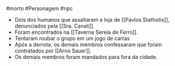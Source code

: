 #morto #Personagem #npc 

- Dois dos humanos que assaltaram a loja de [[Pavlos Stathotis]], denunciados pela [[Sra. Canali]].
- Foram encontrados na [[Taverna Sereia de Ferro]].
- Tentaram roubar o grupo em um jogo de cartas
- Após a derrota, os demais membros confessaram que foram contratados por [[Arno Sauer]].
- Os demais membros foram mandados para fora da cidade.
